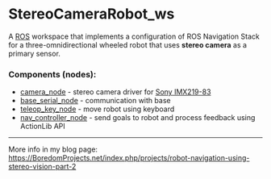 # StereoCameraRobot_ws
A [ROS](http://www.ros.org) workspace that implements a configuration of ROS Navigation Stack for a three-omnidirectional wheeled robot that uses **stereo camera** as a primary sensor.

### Components (nodes):

* [camera_node](https://github.com/haikalshahrin/camera_node.git) - stereo camera driver for [Sony IMX219-83](https://www.waveshare.com/wiki/IMX219-83_Stereo_Camera)
* [base_serial_node](https://github.com/icboredman/base_serial_node.git) - communication with base
* [teleop_key_node](https://github.com/icboredman/teleop_key_node.git) - move robot using keyboard
* [nav_controller_node](https://github.com/icboredman/nav_controller_node.git) - send goals to robot and process feedback using ActionLib API


---
More info in my blog page: https://BoredomProjects.net/index.php/projects/robot-navigation-using-stereo-vision-part-2

